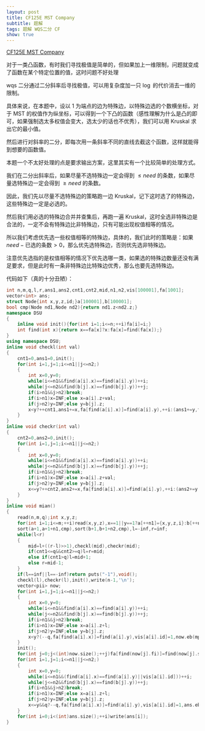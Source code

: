 ```yaml
---
layout: post
title: CF125E MST Company
subtitle: 题解
tags: 题解 WQS二分 CF
show: true
---
```


[CF125E MST Company](https://www.luogu.com.cn/problem/CF125E)

对于一类凸函数，有时我们寻找极值是简单的，但如果加上一维限制，问题就变成了函数在某个特定位置的值，这时问题不好处理

wqs 二分通过二分斜率后寻找极值，可以用复杂度加一只 $\log$ 的代价消去一维的限制。

具体来说，在本题中，设以 $1$ 为端点的边为特殊边，以特殊边选的个数横坐标，对于 MST 的权值作为纵坐标，可以得到一个下凸的函数（感性理解为什么是凸的即可，如果强制选太多权值会变大，选太少的话也不优秀），我们可以用 Kruskal 求出它的最小值。

然后进行对斜率的二分，即每次用一条斜率不同的直线去截这个函数，这样就能得到想要的函数值。

本题一个不太好处理的点是要求输出方案，这里其实有一个比较简单的处理方式。

我们在二分出斜率后，如果尽量不选特殊边一定会得到 $\leq need$ 的条数，如果尽量选特殊边一定会得到 $\geq need$ 的条数。

因此，我们先以尽量不选特殊边的策略跑一边 Kruskal，记下这时选了的特殊边，这些特殊边一定是必选的。

然后我们用必选的特殊边合并并查集后，再跑一遍 Kruskal，这时全选非特殊边是合法的，一定不会有特殊边比非特殊边，只有可能出现权值相等的情况。

所以我们考虑优先选一些权值相等的特殊边，具体的，我们此时的策略是：如果 $need - \text{已选的条数}>0$，那么优先选特殊边，否则优先选非特殊边。

注意优先选指的是权值相等的情况下优先选哪一类，如果选的特殊边数量还没有满足要求，但是此时有一条非特殊边比特殊边优秀，那么也要先选特殊边。

代码如下（真的十分丑陋）：

```cpp
int n,m,q,l,r,ans1,ans2,cnt1,cnt2,mid,n1,n2,vis[100001],fa[1001];
vector<int> ans;
struct Node{int x,y,z,id;}a[100001],b[100001];
bool cmp(Node nd1,Node nd2){return nd1.z<nd2.z;}
namespace DSU
{
	inline void init(){for(int i=1;i<=n;++i)fa[i]=i;}
	int find(int x){return x==fa[x]?x:fa[x]=find(fa[x]);}
}
using namespace DSU;
inline void checkl(int val)
{
	cnt1=0,ans1=0,init();
	for(int i=1,j=1;i<=n1||j<=n2;)
	{
		int x=0,y=0;
		while(i<=n1&&find(a[i].x)==find(a[i].y))++i;
		while(j<=n2&&find(b[j].x)==find(b[j].y))++j;
		if(i>n1&&j>n2)break;
		if(i>n1)x=INF;else x=a[i].z+val;
		if(j>n2)y=INF;else y=b[j].z;
		x<y?++cnt1,ans1+=x,fa[find(a[i].x)]=find(a[i].y),++i:(ans1+=y,fa[find(b[j].x)]=find(b[j].y),++j);
	}
}
inline void checkr(int val)
{
	cnt2=0,ans2=0,init();
	for(int i=1,j=1;i<=n1||j<=n2;)
	{
		int x=0,y=0;
		while(i<=n1&&find(a[i].x)==find(a[i].y))++i;
		while(j<=n2&&find(b[j].x)==find(b[j].y))++j;
		if(i>n1&&j>n2)break;
		if(i>n1)x=INF;else x=a[i].z+val;
		if(j>n2)y=INF;else y=b[j].z;
		x<=y?++cnt2,ans2+=x,fa[find(a[i].x)]=find(a[i].y),++i:(ans2+=y,fa[find(b[j].x)]=find(b[j].y),++j);
	}
}
inline void mian()
{
	read(n,m,q);int x,y,z;
	for(int i=1;i<=m;++i)read(x,y,z),x==1||y==1?a[++n1]={x,y,z,i}:b[++n2]={x,y,z,i};
	sort(a+1,a+1+n1,cmp),sort(b+1,b+1+n2,cmp),l=-inf,r=inf;
	while(l<r)
	{
		mid=l+((r-l)>>1),checkl(mid),checkr(mid);
		if(cnt1<=q&&cnt2>=q)l=r=mid;
		else if(cnt1>q)l=mid+1;
		else r=mid-1;
	}
	if(l==inf||l==-inf)return puts("-1"),void();
	checkl(l),checkr(l),init(),write(n-1,'\n');
	vector<pii> now;
	for(int i=1,j=1;i<=n1||j<=n2;)
	{
		int x=0,y=0;
		while(i<=n1&&find(a[i].x)==find(a[i].y))++i;
		while(j<=n2&&find(b[j].x)==find(b[j].y))++j;
		if(i>n1&&j>n2)break;
		if(i>n1)x=INF;else x=a[i].z+l;
		if(j>n2)y=INF;else y=b[j].z;
		x<y?(--q,fa[find(a[i].x)]=find(a[i].y),vis[a[i].id]=1,now.eb(mp(a[i].x,a[i].y)),ans.eb(a[i++].id)):(fa[find(b[j].x)]=find(b[j].y),j++);
	}
	init();
	for(int j=0;j<(int)now.size();++j)fa[find(now[j].fi)]=find(now[j].se);
	for(int i=1,j=1;i<=n1||j<=n2;)
	{
		int x=0,y=0;
		while(i<=n1&&(find(a[i].x)==find(a[i].y)||vis[a[i].id]))++i;
		while(j<=n2&&find(b[j].x)==find(b[j].y))++j;
		if(i>n1&&j>n2)break;
		if(i>n1)x=INF;else x=a[i].z+l;
		if(j>n2)y=INF;else y=b[j].z;
		x<=y&&q?--q,fa[find(a[i].x)]=find(a[i].y),vis[a[i].id]=1,ans.eb(a[i++].id):(fa[find(b[j].x)]=find(b[j].y),ans.eb(b[j++].id));
	}
	for(int i=0;i<(int)ans.size();++i)write(ans[i]);
}
```